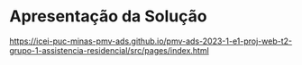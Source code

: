 # Apresentação da Solução

https://icei-puc-minas-pmv-ads.github.io/pmv-ads-2023-1-e1-proj-web-t2-grupo-1-assistencia-residencial/src/pages/index.html
